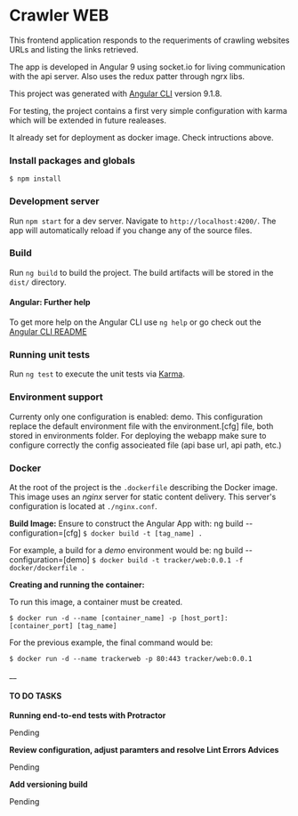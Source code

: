Crawler WEB
====================

This frontend application responds to the requeriments of crawling websites URLs and listing the links retrieved.

The app is developed in Angular 9 using socket.io for living communication with the api server. Also uses the redux patter through ngrx libs.

This project was generated with [Angular CLI](https://github.com/angular/angular-cli) version 9.1.8.

For testing, the project contains a first very simple configuration with karma which will be extended in future realeases.

It already set for deployment as docker image. Check intructions above.

### Install packages and globals

`$ npm install`

### Development server

Run `npm start` for a dev server. Navigate to `http://localhost:4200/`. The app will automatically reload if you change any of the source files.

### Build

Run `ng build` to build the project. The build artifacts will be stored in the `dist/` directory. 

#### Angular: Further help

To get more help on the Angular CLI use `ng help` or go check out the [Angular CLI README](https://github.com/angular/angular-cli/blob/master/README.md)

### Running unit tests

Run `ng test` to execute the unit tests via [Karma](https://karma-runner.github.io).

### Environment support

Currenty only one configuration is enabled: demo. This configuration replace the default environment file with the environment.[cfg] file, both stored in environments folder.
For deploying the webapp make sure to configure correctly the config associeated file (api base url, api path, etc.)

### Docker

At the root of the project is the `.dockerfile` describing the Docker image. This image uses an
_nginx_ server for static content delivery. This server's configuration is located at `./nginx.conf`.

**Build Image:**
Ensure to construct the Angular App with: ng build --configuration=[cfg]
`$ docker build -t [tag_name] .`

For example, a build for a *demo* environment would be:
ng build --configuration=[demo]
`$ docker build -t tracker/web:0.0.1 -f docker/dockerfile .`

**Creating and running the container:**

To run this image, a container must be created.

`$ docker run -d --name [container_name] -p [host_port]:[container_port] [tag_name]`

For the previous example, the final command would be:

`$ docker run -d --name trackerweb -p 80:443 tracker/web:0.0.1`

__
  
#### TO DO TASKS

**Running end-to-end tests with Protractor**

Pending

**Review configuration, adjust paramters and resolve Lint Errors Advices**

Pending

**Add versioning build**

Pending

